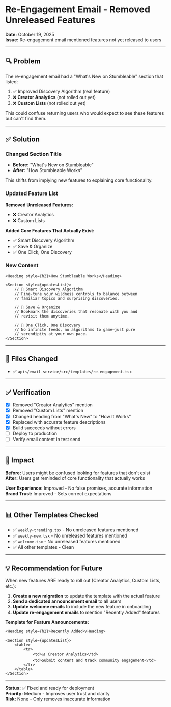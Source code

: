 # Re-Engagement Email - Removed Unreleased Features

**Date:** October 19, 2025  
**Issue:** Re-engagement email mentioned features not yet released to users

---

## 🔍 Problem

The re-engagement email had a "What's New on Stumbleable" section that listed:
1. ✅ Improved Discovery Algorithm (real feature)
2. ❌ **Creator Analytics** (not rolled out yet)
3. ❌ **Custom Lists** (not rolled out yet)

This could confuse returning users who would expect to see these features but can't find them.

---

## ✅ Solution

### Changed Section Title
- **Before:** "What's New on Stumbleable"
- **After:** "How Stumbleable Works"

This shifts from implying new features to explaining core functionality.

### Updated Feature List

**Removed Unreleased Features:**
- ❌ Creator Analytics
- ❌ Custom Lists

**Added Core Features That Actually Exist:**
- ✅ Smart Discovery Algorithm
- ✅ Save & Organize
- ✅ One Click, One Discovery

### New Content

```tsx
<Heading style={h2}>How Stumbleable Works</Heading>

<Section style={updatesList}>
    // 🎯 Smart Discovery Algorithm
    // Fine-tune your wildness controls to balance between 
    // familiar topics and surprising discoveries.
    
    // 🔖 Save & Organize
    // Bookmark the discoveries that resonate with you and 
    // revisit them anytime.
    
    // 🚀 One Click, One Discovery
    // No infinite feeds, no algorithms to game—just pure 
    // serendipity at your own pace.
</Section>
```

---

## 📝 Files Changed

- ✅ `apis/email-service/src/templates/re-engagement.tsx`

---

## ✅ Verification

- [x] Removed "Creator Analytics" mention
- [x] Removed "Custom Lists" mention
- [x] Changed heading from "What's New" to "How It Works"
- [x] Replaced with accurate feature descriptions
- [x] Build succeeds without errors
- [ ] Deploy to production
- [ ] Verify email content in test send

---

## 🎯 Impact

**Before:** Users might be confused looking for features that don't exist  
**After:** Users get reminded of core functionality that actually works

**User Experience:** Improved - No false promises, accurate information  
**Brand Trust:** Improved - Sets correct expectations

---

## 📊 Other Templates Checked

- ✅ `weekly-trending.tsx` - No unreleased features mentioned
- ✅ `weekly-new.tsx` - No unreleased features mentioned
- ✅ `welcome.tsx` - No unreleased features mentioned
- ✅ All other templates - Clean

---

## 💡 Recommendation for Future

When new features ARE ready to roll out (Creator Analytics, Custom Lists, etc.):

1. **Create a new migration** to update the template with the actual feature
2. **Send a dedicated announcement email** to all users
3. **Update welcome emails** to include the new feature in onboarding
4. **Update re-engagement emails** to mention "Recently Added" features

**Template for Feature Announcements:**
```tsx
<Heading style={h2}>Recently Added</Heading>

<Section style={updatesList}>
    <table>
        <tr>
            <td>📊 Creator Analytics</td>
            <td>Submit content and track community engagement</td>
        </tr>
    </table>
</Section>
```

---

**Status:** ✅ Fixed and ready for deployment  
**Priority:** Medium - Improves user trust and clarity  
**Risk:** None - Only removes inaccurate information
